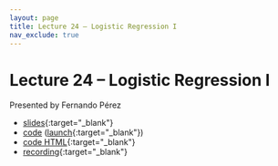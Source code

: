 ```yaml
---
layout: page
title: Lecture 24 – Logistic Regression I
nav_exclude: true
---
```


# Lecture 24 – Logistic Regression I

Presented by Fernando Pérez

- [slides](https://docs.google.com/presentation/d/1NAA6UtRWEc0gol_EvAH1Rp8BdhBRJe6L20I1wwOiCJU){:target="_blank"}
- [code](https://github.com/DS-100/fa22/blob/main/lec/lec24/lec24.ipynb) ([launch](https://data100.datahub.berkeley.edu/hub/user-redirect/git-sync?repo=https://github.com/DS-100/fa22&urlpath=lab/tree/fa22/lec/lec24/lec24.ipynb){:target="_blank"})
- [code HTML](../../resources/assets/lectures/lec24/lec24.html){:target="_blank"}
- [recording](https://bcourses.berkeley.edu/courses/1518286/external_tools/78985){:target="_blank"}

<!--
- [recording](https://youtu.be/RLQ2Qzx9f1Q){:target="_blank"}
--> 

<!--
A reminder – the right column of the table below contains _Quick Checks_. These are **not** required but suggested to help you check your understanding.

<table>
<colgroup>
<col style="width: 25%" />
<col style="width: 25%" />
<col style="width: 25%" />
</colgroup>
<thead>
<tr class="header">
<th></th>
<th>Video</th>
<th>Quick Check</th>
</tr>
</thead>
<tbody>
<tr>
<td><strong>24.1</strong> <br />Decision tree basics. Decision trees in scikit-learn.</td>
<td><iframe width="300" height="" src="https://youtube.com/embed/fz30i-PgVBc" frameborder="0" allow="accelerometer; autoplay; encrypted-media; gyroscope; picture-in-picture" allowfullscreen=""></iframe></td>
<td><a href="https://forms.gle/atBGijXTcXWtKU1o9" target="\_blank">24.1</a></td>
</tr>
<tr>
<td><strong>24.2</strong> <br />Overfitting and decision trees.</td>
<td><iframe width="300" height="" src="https://youtube.com/embed/IGzRkQkG2Vk" frameborder="0" allow="accelerometer; autoplay; encrypted-media; gyroscope; picture-in-picture" allowfullscreen=""></iframe></td>
<td><a href="https://forms.gle/Lvdnq7wFws8L5TJQ8" target="\_blank">24.2</a></td>
</tr>
<tr>
<td><strong>24.3</strong> <br />Decision tree generation. Finding the best split. Entropy and weighted entropy.</td>
<td><iframe width="300" height="" src="https://youtube.com/embed/-mekg9slre4" frameborder="0" allow="accelerometer; autoplay; encrypted-media; gyroscope; picture-in-picture" allowfullscreen=""></iframe></td>
<td><a href="https://forms.gle/ajdFcaefYerXE6sr5" target="\_blank">24.3</a></td>
</tr>
<tr>
<td><strong>24.4</strong> <br />Restricting decision tree complexity. Preventing growth and pruning. Random forests and bagging.</td>
<td><iframe width="300" height="" src="https://youtube.com/embed/e8LlOnYFXcY" frameborder="0" allow="accelerometer; autoplay; encrypted-media; gyroscope; picture-in-picture" allowfullscreen=""></iframe></td>
<td><a href="https://forms.gle/4Mt9A3r9vRHJ5MrZ7" target="\_blank">24.4</a></td>
</tr>
<tr>
<td><strong>24.5</strong> <br />Regression trees. Summary of decision trees, classification, and regression.</td>
<td><iframe width="300" height="" src="https://youtube.com/embed/bALgXcAaoDA" frameborder="0" allow="accelerometer; autoplay; encrypted-media; gyroscope; picture-in-picture" allowfullscreen=""></iframe></td>
<td><a href="https://forms.gle/q48Jmzd5o6dLsihG9" target="\_blank">24.5</a></td>
</tr>
</tbody></table>
-->
